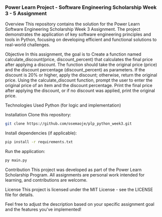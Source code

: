 ### Power Learn Project - Software Engineering Scholarship Week 3 - 5 Assignment
Overview
This repository contains the solution for the Power Learn Software Engineering Scholarship Week 3 Assignment. The project demonstrates the application of key software engineering principles and tools in Python, focusing on developing efficient and functional solutions to real-world challenges.

Objective
In this assignment, the goal is to Create a function named calculate_discount(price, discount_percent) that calculates the final price after applying a discount. The function should take the original price (price) and the discount percentage (discount_percent) as parameters. If the discount is 20% or higher, apply the discount; otherwise, return the original price.
Using the calculate_discount function, prompt the user to enter the original price of an item and the discount percentage. Print the final price after applying the discount, or if no discount was applied, print the original price.

Technologies Used
Python (for logic and implementation)


Installation
Clone this repository:

```bash
git clone https://github.com/osemaoje/plp_python_week3.git
```

Install dependencies (if applicable):

```bash
pip install -r requirements.txt
```


Run the application:
```bash
py main.py
```




Contribution
This project was developed as part of the Power Learn Scholarship Program. All assignments are personal work intended for learning, and contributions are welcome.

License
This project is licensed under the MIT License - see the LICENSE file for details.

Feel free to adjust the description based on your specific assignment goal and the features you've implemented!
